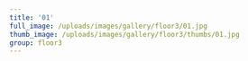 ```yaml
---
title: '01'
full_image: /uploads/images/gallery/floor3/01.jpg
thumb_image: /uploads/images/gallery/floor3/thumbs/01.jpg
group: floor3
---
```



